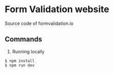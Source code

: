 # Form Validation website

Source code of formvalidation.io

## Commands

1. Running locally

```
$ npm install
$ npm run dev
```

